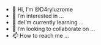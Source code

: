 - 👋 Hi, I’m @D4ryluzrome
- 👀 I’m interested in ...
- 🌱 deI’m currently learning ...
- 💞️ I’m looking to collaborate on ...
- 📫 How to reach me ...

<!---
D4ryluzrome/D4ryluzrome is a ✨ special ✨ repository because its `README.md` (this file) appears on your GitHub profile.
You can click the Preview link to take a look at your changes.
--->
